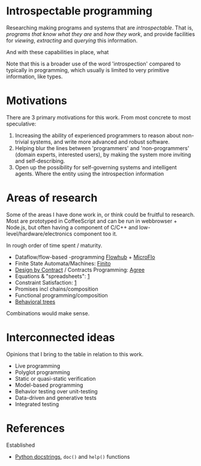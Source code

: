 # Introspectable programming

Researching making programs and systems that are *introspectable*.
That is, *programs that know what they are* and *how they work*,
and provide facilities for *viewing*, *extracting* and *querying* this
information.

And with these capabilities in place, what

Note that this is a broader use of the word 'introspection' compared to
typically in programming, which usually is limited to very primitive information, like types.

# Motivations

There are 3 primary motivations for this work. From most concrete to most speculative:

1. Increasing the ability of experienced programmers to reason about
non-trivial systems, and write more advanced and robust software.
2. Helping blur the lines between 'programmers' and 'non-programmers' (domain experts, interested users),
by making the system more inviting and self-describing.
3. Open up the possibility for self-governing systems and intelligent agents.
Where the entity using the introspection information 


# Areas of research

Some of the areas I have done work in, or think could be fruitful to research.
Most are prototyped in CoffeeScript and can be run in webbrowser + Node.js,
but often having a component of C/C++ and low-level/hardware/electronics component too it.

In rough order of time spent / maturity.

- Dataflow/flow-based -programming [Flowhub](http;//flowhub.io) + [MicroFlo](http://microflo.org)
- Finite State Automata/Machines: [Finito](https://github.com/jonnor/finito)
- [Design by Contract](https://en.wikipedia.org/wiki/Design_by_contract)
/ Contracts Programming: [Agree](https://github.com/jonnor/agree)
- Equations & "spreadsheets": [1](./grids.coffee)
- Constraint Satisfaction: [1](./cstrain.coffee)
- Promises incl chains/composition
- Functional programming/composition
- [Behavioral trees](https://en.wikipedia.org/wiki/Behavior_Trees_%28artificial_intelligence,_robotics_and_control%29)

Combinations would make sense.

# Interconnected ideas

Opinions that I bring to the table in relation to this work.

- Live programming
- Polyglot programming
- Static or quasi-static verification
- Model-based programming
- Behavior testing over unit-testing
- Data-driven and generative tests
- Integrated testing

# References

Established

- [Python docstrings](https://en.wikipedia.org/wiki/Docstring), `doc()` and `help()` functions

